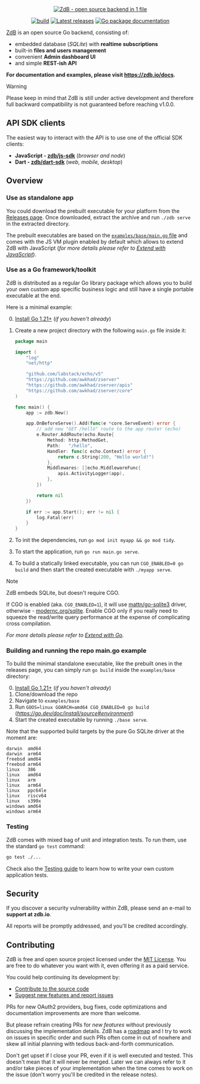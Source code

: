<p align="center">
    <a href="https://zdb.io" target="_blank" rel="noopener">
        <img src="https://i.imgur.com/5qimnm5.png" alt="ZdB - open source backend in 1 file" />
    </a>
</p>

<p align="center">
    <a href="https://https://github.com/awkhad/zserver/actions/workflows/release.yaml" target="_blank" rel="noopener"><img src="https://https://github.com/awkhad/zserver/actions/workflows/release.yaml/badge.svg" alt="build" /></a>
    <a href="https://https://github.com/awkhad/zserver/releases" target="_blank" rel="noopener"><img src="https://img.shields.io/github/release/zdb/zdb.svg" alt="Latest releases" /></a>
    <a href="https://pkg.go.dev/https://github.com/awkhad/zserver" target="_blank" rel="noopener"><img src="https://godoc.org/https://github.com/awkhad/zserver?status.svg" alt="Go package documentation" /></a>
</p>

[ZdB](https://zdb.io) is an open source Go backend, consisting of:

- embedded database (_SQLite_) with **realtime subscriptions**
- built-in **files and users management**
- convenient **Admin dashboard UI**
- and simple **REST-ish API**

**For documentation and examples, please visit https://zdb.io/docs.**

> [!WARNING]
> Please keep in mind that ZdB is still under active development
> and therefore full backward compatibility is not guaranteed before reaching v1.0.0.

## API SDK clients

The easiest way to interact with the API is to use one of the official SDK clients:

- **JavaScript - [zdb/js-sdk](https://github.com/zdb/js-sdk)** (_browser and node_)
- **Dart - [zdb/dart-sdk](https://github.com/zdb/dart-sdk)** (_web, mobile, desktop_)

## Overview

### Use as standalone app

You could download the prebuilt executable for your platform from the [Releases page](https://https://github.com/awkhad/zserver/releases).
Once downloaded, extract the archive and run `./zdb serve` in the extracted directory.

The prebuilt executables are based on the [`examples/base/main.go` file](https://https://github.com/awkhad/zserver/blob/master/examples/base/main.go) and comes with the JS VM plugin enabled by default which allows to extend ZdB with JavaScript (_for more details please refer to [Extend with JavaScript](https://zdb.io/docs/js-overview/)_).

### Use as a Go framework/toolkit

ZdB is distributed as a regular Go library package which allows you to build
your own custom app specific business logic and still have a single portable executable at the end.

Here is a minimal example:

0. [Install Go 1.21+](https://go.dev/doc/install) (_if you haven't already_)

1. Create a new project directory with the following `main.go` file inside it:
    ```go
    package main

    import (
        "log"
        "net/http"

        "github.com/labstack/echo/v5"
        "https://github.com/awkhad/zserver"
        "https://github.com/awkhad/zserver/apis"
        "https://github.com/awkhad/zserver/core"
    )

    func main() {
        app := zdb.New()

        app.OnBeforeServe().Add(func(e *core.ServeEvent) error {
            // add new "GET /hello" route to the app router (echo)
            e.Router.AddRoute(echo.Route{
                Method: http.MethodGet,
                Path:   "/hello",
                Handler: func(c echo.Context) error {
                    return c.String(200, "Hello world!")
                },
                Middlewares: []echo.MiddlewareFunc{
                    apis.ActivityLogger(app),
                },
            })

            return nil
        })

        if err := app.Start(); err != nil {
            log.Fatal(err)
        }
    }
    ```

2. To init the dependencies, run `go mod init myapp && go mod tidy`.

3. To start the application, run `go run main.go serve`.

4. To build a statically linked executable, you can run `CGO_ENABLED=0 go build` and then start the created executable with `./myapp serve`.

> [!NOTE]
> ZdB embeds SQLite, but doesn't require CGO.
>
> If CGO is enabled (aka. `CGO_ENABLED=1`), it will use [mattn/go-sqlite3](https://pkg.go.dev/github.com/mattn/go-sqlite3) driver, otherwise - [modernc.org/sqlite](https://pkg.go.dev/modernc.org/sqlite).
> Enable CGO only if you really need to squeeze the read/write query performance at the expense of complicating cross compilation.

_For more details please refer to [Extend with Go](https://zdb.io/docs/go-overview/)._

### Building and running the repo main.go example

To build the minimal standalone executable, like the prebuilt ones in the releases page, you can simply run `go build` inside the `examples/base` directory:

0. [Install Go 1.21+](https://go.dev/doc/install) (_if you haven't already_)
1. Clone/download the repo
2. Navigate to `examples/base`
3. Run `GOOS=linux GOARCH=amd64 CGO_ENABLED=0 go build`
   (_https://go.dev/doc/install/source#environment_)
4. Start the created executable by running `./base serve`.

Note that the supported build targets by the pure Go SQLite driver at the moment are:

```
darwin  amd64
darwin  arm64
freebsd amd64
freebsd arm64
linux   386
linux   amd64
linux   arm
linux   arm64
linux   ppc64le
linux   riscv64
linux   s390x
windows amd64
windows arm64
```

### Testing

ZdB comes with mixed bag of unit and integration tests.
To run them, use the standard `go test` command:

```sh
go test ./...
```

Check also the [Testing guide](http://zdb.io/docs/testing) to learn how to write your own custom application tests.

## Security

If you discover a security vulnerability within ZdB, please send an e-mail to **support at zdb.io**.

All reports will be promptly addressed, and you'll be credited accordingly.

## Contributing

ZdB is free and open source project licensed under the [MIT License](LICENSE.md).
You are free to do whatever you want with it, even offering it as a paid service.

You could help continuing its development by:

- [Contribute to the source code](CONTRIBUTING.md)
- [Suggest new features and report issues](https://https://github.com/awkhad/zserver/issues)

PRs for new OAuth2 providers, bug fixes, code optimizations and documentation improvements are more than welcome.

But please refrain creating PRs for _new features_ without previously discussing the implementation details.
ZdB has a [roadmap](https://github.com/orgs/zdb/projects/2) and I try to work on issues in specific order and such PRs often come in out of nowhere and skew all initial planning with tedious back-and-forth communication.

Don't get upset if I close your PR, even if it is well executed and tested. This doesn't mean that it will never be merged.
Later we can always refer to it and/or take pieces of your implementation when the time comes to work on the issue (don't worry you'll be credited in the release notes).
